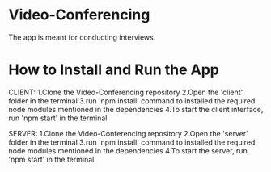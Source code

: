 # Video-Conferencing
The app is meant for conducting interviews. 

# How to Install and Run the App
CLIENT:
1.Clone the Video-Conferencing repository
2.Open the 'client' folder in the terminal
3.run 'npm install' command to installed the required node modules mentioned in the dependencies
4.To start the client interface, run 'npm start' in the terminal

SERVER:
1.Clone the Video-Conferencing repository
2.Open the 'server' folder in the terminal
3.run 'npm install' command to installed the required node modules mentioned in the dependencies
4.To start the server, run 'npm start' in the terminal
